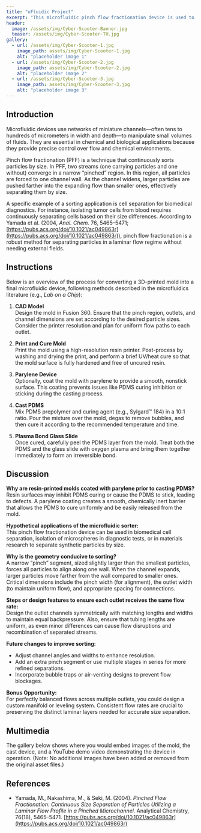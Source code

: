 ```yaml
---
title: "uFluidic Project"
excerpt: "This microfluidic pinch flow fractionation device is used to continuously sort small particles using laminar flow."
header:
  image: /assets/img/Cyber-Scooter-Banner.jpg
  teaser: /assets/img/Cyber-Scooter-TH.jpg
gallery:
  - url: /assets/img/Cyber-Scooter-1.jpg
    image_path: assets/img/Cyber-Scooter-1.jpg
    alt: "placeholder image 1"
  - url: /assets/img/Cyber-Scooter-2.jpg
    image_path: assets/img/Cyber-Scooter-2.jpg
    alt: "placeholder image 2"
  - url: /assets/img/Cyber-Scooter-3.jpg
    image_path: assets/img/Cyber-Scooter-3.jpg
    alt: "placeholder image 3"
---
```


## Introduction

Microfluidic devices use networks of miniature channels—often tens to hundreds of micrometers in width and depth—to manipulate small volumes of fluids. They are essential in chemical and biological applications because they provide precise control over flow and chemical environments.

Pinch flow fractionation (PFF) is a technique that continuously sorts particles by size. In PFF, two streams (one carrying particles and one without) converge in a narrow “pinched” region. In this region, all particles are forced to one channel wall. As the channel widens, larger particles are pushed farther into the expanding flow than smaller ones, effectively separating them by size.

A specific example of a sorting application is cell separation for biomedical diagnostics. For instance, isolating tumor cells from blood requires continuously separating cells based on their size differences. According to Yamada et al. (2004, *Anal. Chem.* 76, 5465–5471; [https://pubs.acs.org/doi/10.1021/ac049863r](https://pubs.acs.org/doi/10.1021/ac049863r)), pinch flow fractionation is a robust method for separating particles in a laminar flow regime without needing external fields.

## Instructions

Below is an overview of the process for converting a 3D-printed mold into a final microfluidic device, following methods described in the microfluidics literature (e.g., *Lab on a Chip*):

1. **CAD Model**  
   Design the mold in Fusion 360. Ensure that the pinch region, outlets, and channel dimensions are set according to the desired particle sizes. Consider the printer resolution and plan for uniform flow paths to each outlet.

2. **Print and Cure Mold**  
   Print the mold using a high-resolution resin printer. Post-process by washing and drying the print, and perform a brief UV/heat cure so that the mold surface is fully hardened and free of uncured resin.

3. **Parylene Device**  
   Optionally, coat the mold with parylene to provide a smooth, nonstick surface. This coating prevents issues like PDMS curing inhibition or sticking during the casting process.

4. **Cast PDMS**  
   Mix PDMS prepolymer and curing agent (e.g., Sylgard™ 184) in a 10:1 ratio. Pour the mixture over the mold, degas to remove bubbles, and then cure it according to the recommended temperature and time.

5. **Plasma Bond Glass Slide**  
   Once cured, carefully peel the PDMS layer from the mold. Treat both the PDMS and the glass slide with oxygen plasma and bring them together immediately to form an irreversible bond.

## Discussion

**Why are resin-printed molds coated with parylene prior to casting PDMS?**  
Resin surfaces may inhibit PDMS curing or cause the PDMS to stick, leading to defects. A parylene coating creates a smooth, chemically inert barrier that allows the PDMS to cure uniformly and be easily released from the mold.

**Hypothetical applications of the microfluidic sorter:**  
This pinch flow fractionation device can be used in biomedical cell separation, isolation of microspheres in diagnostic tests, or in materials research to separate synthetic particles by size.

**Why is the geometry conducive to sorting?**  
A narrow “pinch” segment, sized slightly larger than the smallest particles, forces all particles to align along one wall. When the channel expands, larger particles move farther from the wall compared to smaller ones. Critical dimensions include the pinch width (for alignment), the outlet width (to maintain uniform flow), and appropriate spacing for connections.

**Steps or design features to ensure each outlet receives the same flow rate:**  
Design the outlet channels symmetrically with matching lengths and widths to maintain equal backpressure. Also, ensure that tubing lengths are uniform, as even minor differences can cause flow disruptions and recombination of separated streams.

**Future changes to improve sorting:**  
- Adjust channel angles and widths to enhance resolution.  
- Add an extra pinch segment or use multiple stages in series for more refined separations.  
- Incorporate bubble traps or air-venting designs to prevent flow blockages.

**Bonus Opportunity:**  
For perfectly balanced flows across multiple outlets, you could design a custom manifold or leveling system. Consistent flow rates are crucial to preserving the distinct laminar layers needed for accurate size separation.

## Multimedia

The gallery below shows where you would embed images of the mold, the cast device, and a YouTube demo video demonstrating the device in operation. (Note: No additional images have been added or removed from the original asset files.)

## References

- Yamada, M., Nakashima, M., & Seki, M. (2004). *Pinched Flow Fractionation: Continuous Size Separation of Particles Utilizing a Laminar Flow Profile in a Pinched Microchannel.* Analytical Chemistry, 76(18), 5465–5471. [https://pubs.acs.org/doi/10.1021/ac049863r](https://pubs.acs.org/doi/10.1021/ac049863r)
